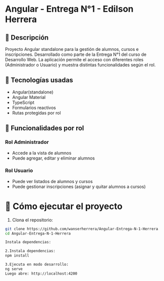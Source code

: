 # Angular - Entrega N°1 - Edilson Herrera

## 🎯 Descripción

Proyecto Angular standalone para la gestión de alumnos, cursos e inscripciones. Desarrollado como parte de la Entrega N°1 del curso de Desarrollo Web. La aplicación permite el acceso con diferentes roles (Administrador o Usuario) y muestra distintas funcionalidades según el rol.

## 🚀 Tecnologías usadas

- Angular(standalone)
- Angular Material
- TypeScript
- Formularios reactivos
- Rutas protegidas por rol

## 👥 Funcionalidades por rol

### Rol **Administrador**
- Accede a la vista de alumnos
- Puede agregar, editar y eliminar alumnos

### Rol **Usuario**
- Puede ver listados de alumnos y cursos
- Puede gestionar inscripciones (asignar y quitar alumnos a cursos)

# 🧪 Cómo ejecutar el proyecto

1. Clona el repositorio:

```bash
git clone https://github.com/wanserherrera/Angular-Entrega-N-1-Herrera.git
cd Angular-Entrega-N-1-Herrera

Instala dependencias:

2.Instala dependencias:
npm install

3.Ejecuta en modo desarrollo:
ng serve
Luego abre: http://localhost:4200


